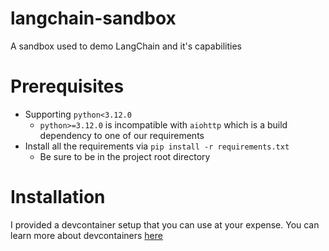 # langchain-sandbox

A sandbox used to demo LangChain and it's capabilities

# Prerequisites

- Supporting `python<3.12.0`
  - `python>=3.12.0` is incompatible with `aiohttp` which is a build dependency to one of our requirements
- Install all the requirements via `pip install -r requirements.txt`
  - Be sure to be in the project root directory

# Installation

I provided a devcontainer setup that you can use at your expense. You can learn more about devcontainers [here](https://containers.dev/)
